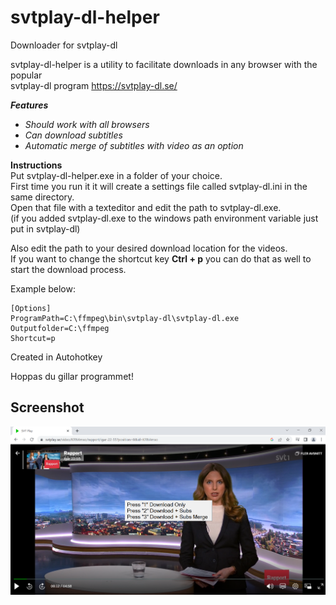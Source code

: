 # svtplay-dl-helper
Downloader for svtplay-dl

svtplay-dl-helper is a utility to facilitate downloads in any browser with the popular  
svtplay-dl program https://svtplay-dl.se/

_**Features**_
 - _Should work with all browsers_
 - _Can download subtitles_
  - _Automatic merge of subtitles with video as an option_
  
  **Instructions**  
Put svtplay-dl-helper.exe in a folder of your choice.  
First time you run it it will create a settings file called svtplay-dl.ini in the same directory.  
Open that file with a texteditor and edit the path to svtplay-dl.exe.  
(if you added svtplay-dl.exe to the windows path environment variable just put in svtplay-dl)

Also edit the path to your desired download location for the videos.  
If you want to change the shortcut key **Ctrl + p** you can do that as well to start the download process.

Example below:
```
[Options]
ProgramPath=C:\ffmpeg\bin\svtplay-dl\svtplay-dl.exe
Outputfolder=C:\ffmpeg
Shortcut=p
```
Created in Autohotkey

Hoppas du gillar programmet!

## Screenshot

<p align="center"><img src="svtplay-dl.png" width="600" /></p>
